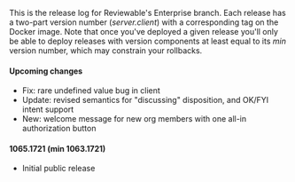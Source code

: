 This is the release log for Reviewable's Enterprise branch.  Each release has a two-part version number (_server.client_) with a corresponding tag on the Docker image.  Note that once you've deployed a given release you'll only be able to deploy releases with version components at least equal to its _min_ version number, which may constrain your rollbacks.

#### Upcoming changes
- Fix: rare undefined value bug in client
- Update: revised semantics for "discussing" disposition, and OK/FYI intent support
- New: welcome message for new org members with one all-in authorization button

#### 1065.1721 (min 1063.1721)
- Initial public release
